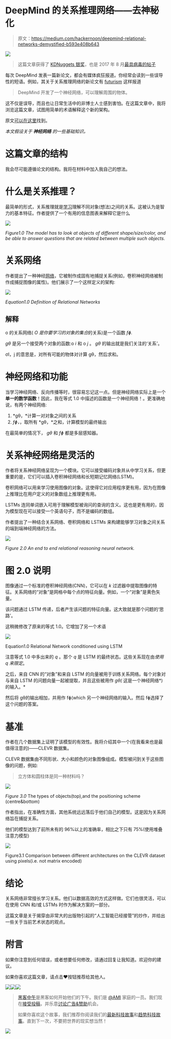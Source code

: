 # DeepMind 的关系推理网络——去神秘化

> 原文：<https://medium.com/hackernoon/deepmind-relational-networks-demystified-b593e408b643>

![](img/3d0a45a61f1c8746719a6e814594a655.png)

> 这篇文章获得了 [KDNuggets 银奖](http://www.kdnuggets.com/2017/08/deepmind-relational-reasoning-networksdemystified.html)，也是 2017 年 8 月[最具病毒的帖子](http://www.kdnuggets.com/2017/09/top-stories-2017-aug.html)

每次 DeepMind 发表一篇新论文，都会有媒体疯狂报道。你经常会读到一些误导性的短语。例如，其关于关系推理网络的新论文有 [futurism](https://futurism.com/deepmind-develops-a-neural-network-that-can-make-sense-of-objects-around-it/) 这样报道

> DeepMind 开发了一个神经网络，可以理解周围的物体。

这不仅是误导，而且也让日常生活中的非博士人士感到害怕。在这篇文章中，我将浏览这篇文章，试图用简单的术语解释这个新的架构。

原文[可以在这里](https://arxiv.org/pdf/1706.01427.pdf)找到。

*本文假设关于* ***神经网络*** *的一些基础知识。*

# 这篇文章的结构

我会尽可能遵循论文的结构。我将在材料中加入我自己的想法。

# 什么是关系推理？

最简单的形式，关系推理就是[学习](https://hackernoon.com/tagged/learning)理解不同对象(想法)之间的关系。这被认为是智力的基本特征。作者提供了一个有用的信息图表来解释它是什么

![](img/5a14fb8a8f25f338f6cf3638916541f7.png)

*Figure1.0 The model has to look at objects of different shape/size/color, and be able to answer questions that are related between multiple such objects.*

# 关系网络

作者提出了一种神经[网络](https://hackernoon.com/tagged/network)，它被制作成固有地捕捉关系(例如，卷积神经网络被制作成捕捉图像的属性)。他们展示了一个这样定义的架构:

![](img/06e054d980f32662c329b54830205a0b.png)

*Equation1.0 Definition of Relational Networks*

## 解释

o 的关系网络( *O 是你要学习的对象的集合*的关系)是一个函数 *fɸ.*

*gθ* 是另一个接受两个对象的函数:o *i* 和 o *j* 。 *gθ* 的输出就是我们关注的‘关系’。

σI，j 的意思是，对所有可能的物体对计算 gθ，然后求和。

# 神经网络和功能

当学习神经网络、反向传播等时，很容易忘记这一点。但是神经网络实际上是一个**单一的数学函数**！因此，我在等式 1.0 中描述的函数是一个神经网络！。更准确地说，有两个神经网络:

1.  *gθ，*计算一对对象之间的关系
2.  *fɸ，*，取所有 *gθ，*之和，计算模型的最终输出

在最简单的情况下， *gθ* 和 *fɸ* 都是多层感知器。

# 关系神经网络是灵活的

作者将关系神经网络呈现为一个模块。它可以接受编码对象并从中学习关系，但更重要的是，它们可以插入卷积神经网络和长短期记忆网络(LSTM)。

卷积网络可以用来学习使用图像的对象。这使得它对应用程序更有用，因为在图像上推理比在用户定义的对象数组上推理更有用。

LSTMs 连同单词嵌入可用于理解模型被询问的查询的含义。这也是更有用的，因为模型现在可以接受一个英语句子，而不是编码的数组。

作者提出了一种结合关系网络、卷积网络和 LSTMs 来构建能够学习对象之间关系的端到端神经网络的方法。

![](img/394452149c250b4cd73028e78eca4d93.png)

*Figure 2.0 An end to end relational reasoning neural network.*

# **图 2.0 说明**

图像通过一个标准的卷积神经网络(CNN)，它可以在 *k* 过滤器中提取图像的特征。关系网络的“对象”是网格中每个点的特征向量。例如，一个“对象”是黄色矢量。

该问题通过 LSTM 传递，后者产生该问题的特征向量。这大致就是那个问题的‘思路’。

这稍微修改了原来的等式 1.0。它增加了另一个术语

![](img/fe69b5069f699f55a6fc7ed20b558507.png)

Equation1.0 Relational Network conditioned using LSTM

注意等式 1.0 中多出来的 *q* 。那个 *q* 是 LSTM 的最终状态。这些关系现在由*使用 *q* 来限定*。

之后，来自 CNN 的“对象”和来自 LSTM 的向量被用于训练关系网络。每个对象对与来自 LSTM 的问题向量一起被提取，并且这些被用作 *gθ(* 这是一个神经网络*)的输入。*

然后将 gθ的输出相加，并用作 fɸ(which 另一个神经网络的输入。然后 fɸ选择了这个问题的答案。

# 基准

作者在几个数据集上证明了该模型的有效性。我将介绍其中一个(在我看来也是最值得注意的)——CLEVR 数据集。

CLEVR 数据集由不同形状、大小和颜色的对象图像组成。模型被问到关于这些图像的问题，例如:

> 立方体和圆柱体是同一种材料吗？

![](img/3676bb3206384cd015806056e4bd8b71.png)

*Figure 3.0* The types of objects(top),and the positioning scheme (centre&bottom)

作者指出，在准确性方面，其他系统远远落后于他们自己的模型。这是因为关系网络旨在捕捉关系。

他们的模型达到了前所未有的 96%以上的准确率，相比之下只有 75%(使用堆叠注意力模型)

![](img/d58d43ee387daa7c2682b3271c59139a.png)

Figure3.1 Comparison between different architectures on the CLEVR dataset using pixels(i.e. not matrix encoded)

# 结论

关系网络非常擅长学习关系。他们以数据高效的方式这样做。它们也很灵活，可以在使用 CNN 和/或 LSTMs 时作为解决方案的一部分。

这篇文章是关于揭穿由非常大的出版物引起的“人工智能已经接管”的炒作，并给出一些关于当前艺术状态的观点。

# 附言

如果你注意到任何错误，或者想要任何修改，请通过回复让我知道。欢迎你的建议。

如果你喜欢这篇文章，请点击❤按钮推荐给其他人。

[![](img/50ef4044ecd4e250b5d50f368b775d38.png)](http://bit.ly/HackernoonFB)[![](img/979d9a46439d5aebbdcdca574e21dc81.png)](https://goo.gl/k7XYbx)[![](img/2930ba6bd2c12218fdbbf7e02c8746ff.png)](https://goo.gl/4ofytp)

> [黑客中午](http://bit.ly/Hackernoon)是黑客如何开始他们的下午。我们是 [@AMI](http://bit.ly/atAMIatAMI) 家庭的一员。我们现在[接受投稿](http://bit.ly/hackernoonsubmission)，并乐意[讨论广告&赞助](mailto:partners@amipublications.com)机会。
> 
> 如果你喜欢这个故事，我们推荐你阅读我们的[最新科技故事](http://bit.ly/hackernoonlatestt)和[趋势科技故事](https://hackernoon.com/trending)。直到下一次，不要把世界的现实想当然！

![](img/be0ca55ba73a573dce11effb2ee80d56.png)
